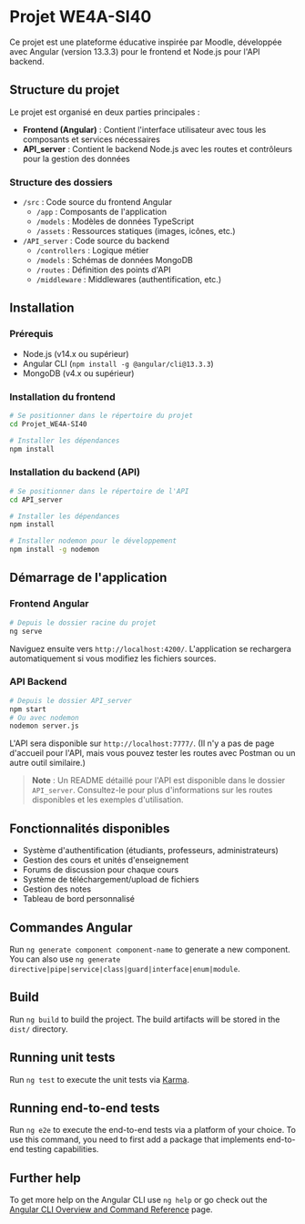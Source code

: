 # Projet WE4A-SI40

Ce projet est une plateforme éducative inspirée par Moodle, développée avec Angular (version 13.3.3) pour le frontend et Node.js pour l'API backend.

## Structure du projet

Le projet est organisé en deux parties principales :

- **Frontend (Angular)** : Contient l'interface utilisateur avec tous les composants et services nécessaires
- **API_server** : Contient le backend Node.js avec les routes et contrôleurs pour la gestion des données

### Structure des dossiers

- `/src` : Code source du frontend Angular
  - `/app` : Composants de l'application
  - `/models` : Modèles de données TypeScript
  - `/assets` : Ressources statiques (images, icônes, etc.)
- `/API_server` : Code source du backend
  - `/controllers` : Logique métier
  - `/models` : Schémas de données MongoDB
  - `/routes` : Définition des points d'API
  - `/middleware` : Middlewares (authentification, etc.)

## Installation

### Prérequis

- Node.js (v14.x ou supérieur)
- Angular CLI (`npm install -g @angular/cli@13.3.3`)
- MongoDB (v4.x ou supérieur)

### Installation du frontend

```bash
# Se positionner dans le répertoire du projet
cd Projet_WE4A-SI40

# Installer les dépendances
npm install
```

### Installation du backend (API)

```bash
# Se positionner dans le répertoire de l'API
cd API_server

# Installer les dépendances
npm install

# Installer nodemon pour le développement
npm install -g nodemon
```

## Démarrage de l'application

### Frontend Angular

```bash
# Depuis le dossier racine du projet
ng serve
```

Naviguez ensuite vers `http://localhost:4200/`. L'application se rechargera automatiquement si vous modifiez les fichiers sources.

### API Backend

```bash
# Depuis le dossier API_server
npm start
# Ou avec nodemon
nodemon server.js
```

L'API sera disponible sur `http://localhost:7777/`. (Il n'y a pas de page d'accueil pour l'API, mais vous pouvez tester les routes avec Postman ou un autre outil similaire.)

> **Note** : Un README détaillé pour l'API est disponible dans le dossier `API_server`. Consultez-le pour plus d'informations sur les routes disponibles et les exemples d'utilisation.

## Fonctionnalités disponibles

- Système d'authentification (étudiants, professeurs, administrateurs)
- Gestion des cours et unités d'enseignement
- Forums de discussion pour chaque cours
- Système de téléchargement/upload de fichiers
- Gestion des notes
- Tableau de bord personnalisé

## Commandes Angular

Run `ng generate component component-name` to generate a new component. You can also use `ng generate directive|pipe|service|class|guard|interface|enum|module`.

## Build

Run `ng build` to build the project. The build artifacts will be stored in the `dist/` directory.

## Running unit tests

Run `ng test` to execute the unit tests via [Karma](https://karma-runner.github.io).

## Running end-to-end tests

Run `ng e2e` to execute the end-to-end tests via a platform of your choice. To use this command, you need to first add a package that implements end-to-end testing capabilities.

## Further help

To get more help on the Angular CLI use `ng help` or go check out the [Angular CLI Overview and Command Reference](https://angular.io/cli) page.
